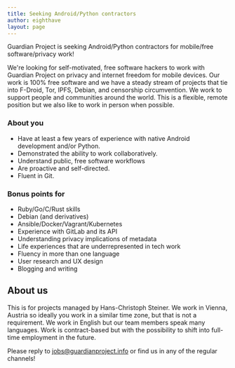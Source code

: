 ```yaml
---
title: Seeking Android/Python contractors
author: eighthave
layout: page
---
```


Guardian Project is seeking Android/Python contractors for mobile/free software/privacy work!

We're looking for self-motivated, free software hackers to work with Guardian Project on privacy and internet freedom for mobile devices. Our work is 100% free software and we have a steady stream of projects that tie into F-Droid, Tor, IPFS, Debian, and censorship circumvention.  We work to support people and communities around the world.  This is a flexible, remote position but we also like to work in person when possible.

### About you

* Have at least a few years of experience with native Android development and/or Python.
* Demonstrated the ability to work collaboratively.
* Understand public, free software workflows
* Are proactive and self-directed.
* Fluent in Git.

### Bonus points for

* Ruby/Go/C/Rust skills
* Debian (and derivatives)
* Ansible/Docker/Vagrant/Kubernetes
* Experience with GitLab and its API
* Understanding privacy implications of metadata
* Life experiences that are underrepresented in tech work
* Fluency in more than one language
* User research and UX design
* Blogging and writing

## About us

This is for projects managed by Hans-Christoph Steiner. We work in Vienna, Austria so ideally you work in a similar time zone, but that is not a requirement. We work in English but our team members speak many languages. Work is contract-based but with the possibility to shift into full-time employment in the future.

Please reply to <jobs@guardianproject.info> or find us in any of the regular channels!
